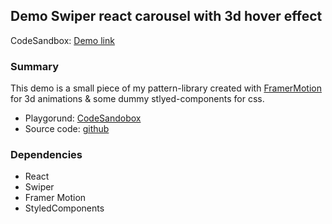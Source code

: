 ## Demo Swiper react carousel with 3d hover effect

CodeSandbox: [Demo link](https://2zogt.csb.app/)

### Summary

This demo is a small piece of my pattern-library created with [FramerMotion](https://www.framer.com/motion/) for 3d animations & some dummy stlyed-components for css.

- Playgorund: [CodeSandobox](https://codesandbox.io/s/young-smoke-2zogt)
- Source code: [github](https://github.com/GiuB/react-swiper-3d-gallery/tree/master/src)

### Dependencies

- React
- Swiper
- Framer Motion
- StyledComponents
